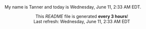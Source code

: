 My name is Tanner and today is Wednesday, June 11, 2:33 AM EDT.

<p align="center">This <i>README</i> file is generated <b>every 3 hours</b>!</br>Last refresh: Wednesday, June 11, 2:33 AM EDT<br /></p>
